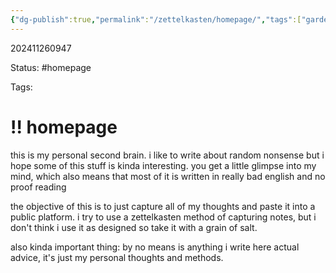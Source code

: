 ```yaml
---
{"dg-publish":true,"permalink":"/zettelkasten/homepage/","tags":["gardenEntry"]}
---
```


202411260947

Status: #homepage

Tags:

# !! homepage

this is my personal second brain. i like to write about random nonsense but i hope some of this stuff is kinda interesting. you get a little glimpse into my mind, which also means that most of it is written in really bad english and no proof reading

the objective of this is to just capture all of my thoughts and paste it into a public platform. i try to use a zettelkasten method of capturing notes, but i don't think i use it as designed so take it with a grain of salt.

also kinda important thing: by no means is anything i write here actual advice, it's just my personal thoughts and methods.